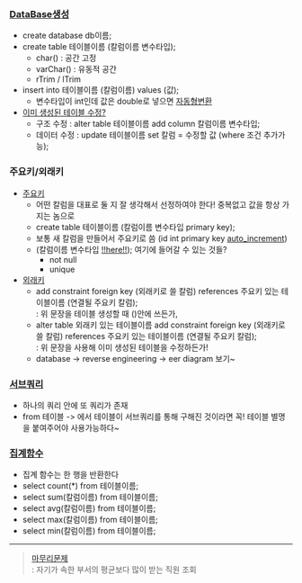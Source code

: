 ### [DataBase생성](../src/220713_01.sql)
- create database db이름;
- create table 테이블이름 (칼럼이름 변수타입);
  - char() : 공간 고정
  - varChar() : 유동적 공간
  - rTrim / lTrim
- insert into 테이블이름 (칼럼이름) values (값);
  - 변수타입이 int인데 값은 double로 넣으면 [자동형변환](../src/220713_02.sql)
- [이미 생성된 테이블 수정?](../src/220713_06.sql)
  - 구조 수정 : alter table 테이블이름 add column 칼럼이름 변수타입;
  - 데이터 수정 : update 테이블이름 set 칼럼 = 수정할 값 (where 조건 추가가능);

### 주요키/외래키
- [주요키](../src/220713_03.sql)
  - 어떤 칼럼을 대표로 둘 지 잘 생각해서 선정하여야 한다! 중복없고 값을 항상 가지는 놈으로
  - create table 테이블이름 (칼럼이름 변수타입 primary key);
  - 보통 새 칼럼을 만들어서 주요키로 씀 (id int primary key [auto_increment](../src/220713_04.sql))
  - (칼럼이름 변수타입 [!!here!!](../src/220713_05.sql)); 여기에 들어갈 수 있는 것들?
    - not null
	- unique
- [외래키](../src/220713_06.sql)
  - add constraint foreign key (외래키로 쓸 칼럼) references 주요키 있는 테이블이름 (연결될 주요키 칼럼);  
   : 위 문장을 테이블 생성할 때 ()안에 쓰든가,
  - alter table 외래키 있는 테이블이름 add constraint foreign key (외래키로 쓸 칼럼) references 주요키 있는 테이블이름 (연결될 주요키 칼럼);  
   : 위 문장을 사용해 이미 생성된 테이블을 수정하든가!
  - database -> reverse engineering -> eer diagram 보기~

### [서브쿼리](../src/220713_07.sql)
- 하나의 쿼리 안에 또 쿼리가 존재
- from 테이블 -> 에서 테이블이 서브쿼리를 통해 구해진 것이라면 꼭! 테이블 별명을 붙여주어야 사용가능하다~

### [집계함수](../src/220713_08.sql)
- 집계 함수는 한 행을 반환한다
- select count(\*) from 테이블이름;
- select sum(칼럼이름) from 테이블이름;
- select avg(칼럼이름) from 테이블이름;
- select max(칼럼이름) from 테이블이름;
- select min(칼럼이름) from 테이블이름;

----
> [마무리문제](../src/220713_09.sql)  
> : 자기가 속한 부서의 평균보다 많이 받는 직원 조회